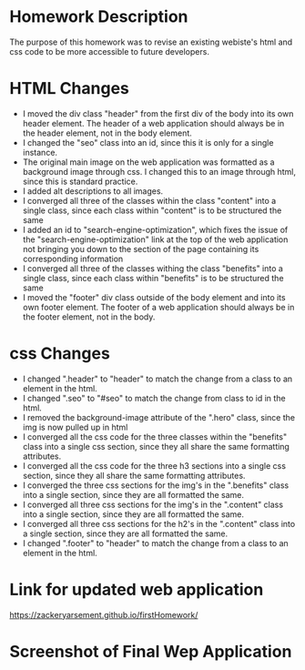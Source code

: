 # Homework Description
The purpose of this homework was to revise an existing webiste's html and css code to be more accessible to future developers.

# HTML Changes

- I moved the div class "header" from the first div of the body into its own header element. The header of a web application should always be in the header element, not in the body element.
- I changed the "seo" class into an id, since this it is only for a single instance.
- The original main image on the web application was formatted as a background image through css. I changed this to an image through html, since this is standard practice.
- I added alt descriptions to all images.
- I converged all three of the classes within the class "content" into a single class, since each class within "content" is to be structured the same
- I added an id to "search-engine-optimization", which fixes the issue of the "search-engine-optimization" link at the top of the web application not bringing you down to the section of the page containing its corresponding information
- I converged all three of the classes withing the class "benefits" into a single class, since each class within "benefits" is to be structured the same
- I moved the "footer" div class outside of the body element and into its own footer element. The footer of a web application should always be in the footer element, not in the body.

# css Changes

- I changed ".header" to "header" to match the change from a class to an element in the html.
- I changed ".seo" to "#seo" to match the change from class to id in the html.
- I removed the background-image attribute of the ".hero" class, since the img is now pulled up in html
- I converged all the css code for the three classes within the "benefits" class into a single css section, since they all share the same formatting attributes.
- I converged all the css code for the three h3 sections into a single css section, since they all share the same formatting attributes.
- I converged the three css sections for the img's in the ".benefits" class into a single section, since they are all formatted the same.
- I converged all three css sections for the img's in the ".content" class into a single section, since they are all formatted the same.
- I converged all three css sections for the h2's in the ".content" class into a single section, since they are all formatted the same.
- I changed ".footer" to "header" to match the change from a class to an element in the html.

# Link for updated web application

https://zackeryarsement.github.io/firstHomework/

# Screenshot of Final Wep Application